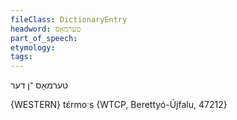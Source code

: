```yaml
---
fileClass: DictionaryEntry
headword: טערמאָס
part_of_speech: 
etymology: 
tags: 
---
```

טערמאָס
־ן
דער

{WESTERN}
tɛ́rmoˑs {WTCP, Berettyó-Újfalu, 47212}
